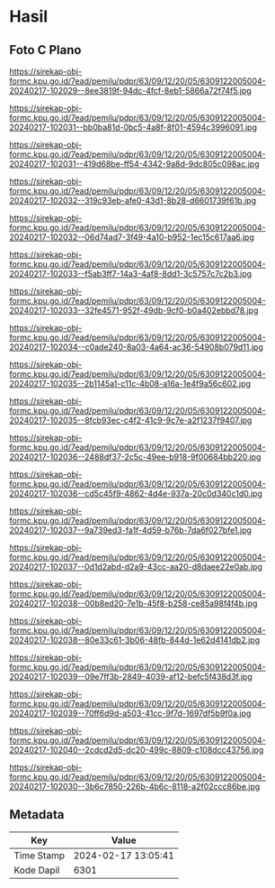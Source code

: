 # Hasil

## Foto C Plano

https://sirekap-obj-formc.kpu.go.id/7ead/pemilu/pdpr/63/09/12/20/05/6309122005004-20240217-102029--8ee3819f-94dc-4fcf-8eb1-5866a72f74f5.jpg

https://sirekap-obj-formc.kpu.go.id/7ead/pemilu/pdpr/63/09/12/20/05/6309122005004-20240217-102031--bb0ba81d-0bc5-4a8f-8f01-4594c3996091.jpg

https://sirekap-obj-formc.kpu.go.id/7ead/pemilu/pdpr/63/09/12/20/05/6309122005004-20240217-102031--419d68be-ff54-4342-9a8d-9dc805c098ac.jpg

https://sirekap-obj-formc.kpu.go.id/7ead/pemilu/pdpr/63/09/12/20/05/6309122005004-20240217-102032--319c93eb-afe0-43d1-8b28-d6601739f61b.jpg

https://sirekap-obj-formc.kpu.go.id/7ead/pemilu/pdpr/63/09/12/20/05/6309122005004-20240217-102032--06d74ad7-3f49-4a10-b952-1ec15c617aa6.jpg

https://sirekap-obj-formc.kpu.go.id/7ead/pemilu/pdpr/63/09/12/20/05/6309122005004-20240217-102033--f5ab3ff7-14a3-4af8-8dd1-3c5757c7c2b3.jpg

https://sirekap-obj-formc.kpu.go.id/7ead/pemilu/pdpr/63/09/12/20/05/6309122005004-20240217-102033--32fe4571-952f-49db-9cf0-b0a402ebbd78.jpg

https://sirekap-obj-formc.kpu.go.id/7ead/pemilu/pdpr/63/09/12/20/05/6309122005004-20240217-102034--c0ade240-8a03-4a64-ac36-54908b079d11.jpg

https://sirekap-obj-formc.kpu.go.id/7ead/pemilu/pdpr/63/09/12/20/05/6309122005004-20240217-102035--2b1145a1-c11c-4b08-a16a-1e4f9a56c602.jpg

https://sirekap-obj-formc.kpu.go.id/7ead/pemilu/pdpr/63/09/12/20/05/6309122005004-20240217-102035--8fcb93ec-c4f2-41c9-9c7e-a2f1237f9407.jpg

https://sirekap-obj-formc.kpu.go.id/7ead/pemilu/pdpr/63/09/12/20/05/6309122005004-20240217-102036--2488df37-2c5c-49ee-b918-9f00684bb220.jpg

https://sirekap-obj-formc.kpu.go.id/7ead/pemilu/pdpr/63/09/12/20/05/6309122005004-20240217-102036--cd5c45f9-4862-4d4e-937a-20c0d340c1d0.jpg

https://sirekap-obj-formc.kpu.go.id/7ead/pemilu/pdpr/63/09/12/20/05/6309122005004-20240217-102037--9a739ed3-fa1f-4d59-b76b-7da6f027bfe1.jpg

https://sirekap-obj-formc.kpu.go.id/7ead/pemilu/pdpr/63/09/12/20/05/6309122005004-20240217-102037--0d1d2abd-d2a9-43cc-aa20-d8daee22e0ab.jpg

https://sirekap-obj-formc.kpu.go.id/7ead/pemilu/pdpr/63/09/12/20/05/6309122005004-20240217-102038--00b8ed20-7e1b-45f8-b258-ce85a98f4f4b.jpg

https://sirekap-obj-formc.kpu.go.id/7ead/pemilu/pdpr/63/09/12/20/05/6309122005004-20240217-102038--80e33c61-3b06-48fb-844d-1e62d4141db2.jpg

https://sirekap-obj-formc.kpu.go.id/7ead/pemilu/pdpr/63/09/12/20/05/6309122005004-20240217-102039--09e7ff3b-2849-4039-af12-befc5f438d3f.jpg

https://sirekap-obj-formc.kpu.go.id/7ead/pemilu/pdpr/63/09/12/20/05/6309122005004-20240217-102039--70ff6d9d-a503-41cc-9f7d-1697df5b9f0a.jpg

https://sirekap-obj-formc.kpu.go.id/7ead/pemilu/pdpr/63/09/12/20/05/6309122005004-20240217-102040--2cdcd2d5-dc20-499c-8809-c108dcc43756.jpg

https://sirekap-obj-formc.kpu.go.id/7ead/pemilu/pdpr/63/09/12/20/05/6309122005004-20240217-102030--3b6c7850-226b-4b6c-8118-a2f02ccc86be.jpg


## Metadata

| Key        | Value               |
| ---------- | ------------------- |
| Time Stamp | 2024-02-17 13:05:41 |
| Kode Dapil | 6301                |




